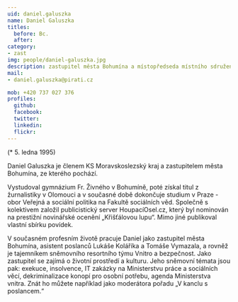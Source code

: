 ```yaml
---
uid: daniel.galuszka
name: Daniel Galuszka
titles:
  before: Bc. 
  after: 
category:
- zast
img: people/daniel-galuszka.jpg
description: zastupitel města Bohumína a místopředseda místního sdružení Karvinsko
mail:
- daniel.galuszka@pirati.cz 

mob: +420 737 027 376
profiles:
  github:
  facebook:
  twitter:
  linkedin:
  flickr:
---
```


(* 5. ledna 1995)

Daniel Galuszka  je členem KS Moravskoslezský kraj a zastupitelem města Bohumína, ze kterého pochází.

Vystudoval gymnázium Fr. Živného v Bohumíně, poté získal titul z žurnalistiky v Olomouci a v současné době dokončuje studium v Praze - obor Veřejná a sociální politika na Fakultě sociálních věd. Společně s kolektivem založil publicistický server HoupacíOsel.cz, který byl nominován na prestižní novinářské ocenění „Křišťálovou lupu“. Mimo jiné publikoval vlastní sbírku povídek.

V současném profesním životě pracuje Daniel jako zastupitel města Bohumína, asistent poslanců Lukáše Koláříka a Tomáše Vymazala, a rovněž je tajemníkem sněmovního resortního týmu Vnitro a bezpečnost. Jako zastupitel se zajímá o životní prostředí a kulturu. Jeho sněmovní témata jsou pak: exekuce, insolvence, IT zakázky na Ministerstvu práce a sociálních věcí, dekriminalizace konopí pro osobní potřebu, agenda Ministerstva vnitra. Znát ho můžete například jako moderátora pořadu „V kanclu s poslancem.“ 
